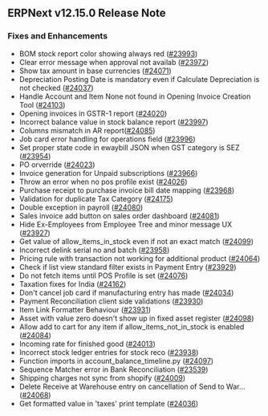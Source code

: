 ## ERPNext v12.15.0 Release Note

### Fixes and Enhancements

- BOM stock report color showing always red ([#23993](https://github.com/frappe/erpnext/pull/23993))
- Clear error message when approval not availab ([#23972](https://github.com/frappe/erpnext/pull/23972))
- Show tax amount in base currencies ([#24071](https://github.com/frappe/erpnext/pull/24071))
- Depreciation Posting Date is mandatory even if Calculate Depreciation is not checked ([#24037](https://github.com/frappe/erpnext/pull/24037))
- Handle Account and Item None not found in Opening Invoice Creation Tool ([#24103](https://github.com/frappe/erpnext/pull/24103))
- Opening invoices in GSTR-1 report ([#24020](https://github.com/frappe/erpnext/pull/24020))
- Incorrect balance value in stock balance report ([#23997](https://github.com/frappe/erpnext/pull/23997))
- Columns mismatch in AR report([#24085](https://github.com/frappe/erpnext/pull/24085))
- Job card error handling for operations field ([#23996](https://github.com/frappe/erpnext/pull/23996))
- Set proper state code in ewaybill JSON when GST category is SEZ ([#23954](https://github.com/frappe/erpnext/pull/23954))
- PO orverride ([#24023](https://github.com/frappe/erpnext/pull/24023))
- Invoice generation for Unpaid subscriptions ([#23966](https://github.com/frappe/erpnext/pull/23966))
- Throw an error when no pos profile exist ([#24026](https://github.com/frappe/erpnext/pull/24026))
- Purchase receipt to purchase invoice bill date mapping ([#23968](https://github.com/frappe/erpnext/pull/23968))
- Validation for duplicate Tax Category ([#24175](https://github.com/frappe/erpnext/pull/24175))
- Double exception in payroll ([#24080](https://github.com/frappe/erpnext/pull/24080))
- Sales invoice add button on sales order dashboard ([#24081](https://github.com/frappe/erpnext/pull/24081))
- Hide Ex-Employees from Employee Tree and minor message UX ([#23927](https://github.com/frappe/erpnext/pull/23927))
- Get value of allow_items_in_stock even if not an exact match ([#24099](https://github.com/frappe/erpnext/pull/24099))
- Incorrect delink serial no and batch ([#23958](https://github.com/frappe/erpnext/pull/23958))
- Pricing rule with transaction not working for additional product ([#24064](https://github.com/frappe/erpnext/pull/24064))
- Check if list view standard filter exists in Payment Entry ([#23929](https://github.com/frappe/erpnext/pull/23929))
- Do not fetch items until POS Profile is set ([#24076](https://github.com/frappe/erpnext/pull/24076))
- Taxation fixes for India ([#24162](https://github.com/frappe/erpnext/pull/24162))
- Don't cancel job card if manufacturing entry has made ([#24034](https://github.com/frappe/erpnext/pull/24034))
- Payment Reconciliation client side validations ([#23930](https://github.com/frappe/erpnext/pull/23930))
- Item Link Formatter Behaviour ([#23931](https://github.com/frappe/erpnext/pull/23931))
- Asset with value zero doesn't show up in fixed asset register ([#24098](https://github.com/frappe/erpnext/pull/24098))
- Allow add to cart for any item if allow_items_not_in_stock is enabled ([#24084](https://github.com/frappe/erpnext/pull/24084))
- Incoming rate for finished good ([#24013](https://github.com/frappe/erpnext/pull/24013))
- Incorrect stock ledger entries for stock reco ([#23938](https://github.com/frappe/erpnext/pull/23938))
- Function imports in account_balance_timeline.py ([#24097](https://github.com/frappe/erpnext/pull/24097))
- Sequence Matcher error in Bank Reconciliation ([#23539](https://github.com/frappe/erpnext/pull/23539))
- Shipping charges not sync from shopify ([#24009](https://github.com/frappe/erpnext/pull/24009))
- Delete Receive at Warehouse entry on cancellation of Send to War… ([#24068](https://github.com/frappe/erpnext/pull/24068))
- Get formatted value in 'taxes' print template ([#24036](https://github.com/frappe/erpnext/pull/24036))